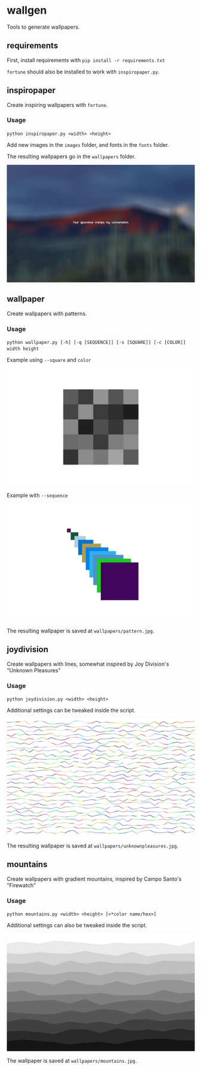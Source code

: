 # wallgen
Tools to generate wallpapers.

## requirements
First, install requirements with `pip install -r requirements.txt`

`fortune` should also be installed to work with `inspiropaper.py`.

## inspiropaper
Create inspiring wallpapers with `fortune`.

### Usage
`python inspiropaper.py <width> <height>`

Add new images in the `images` folder, and fonts in the `fonts` folder.

The resulting wallpapers go in the `wallpapers` folder.

![example image](./wallpapers/your_ignorance_cramps_my_moon2.0-bold.jpg)

## wallpaper
Create wallpapers with patterns.

### Usage
`python wallpaper.py [-h] [-q [SEQUENCE]] [-s [SQUARE]] [-c [COLOR]] width height`

Example using `--square` and `color`

![example image](./wallpapers/pattern_black.jpg)

Example with `--sequence`

![example image](./wallpapers/sequence.jpg)

The resulting wallpaper is saved at `wallpapers/pattern.jpg`.

## joydivision
Create wallpapers with lines, somewhat inspired by Joy Division's "Unknown Pleasures"

### Usage
`python joydivision.py <width> <height>`

Additional settings can be tweaked inside the script.

![example image](./wallpapers/unknownpleasures.jpg)

The resulting wallpaper is saved at `wallpapers/unknownpleasures.jpg`.

## mountains
Create wallpapers with gradient mountains, inspired by Campo Santo's "Firewatch"

### Usage
`python mountains.py <width> <height> [<*color name/hex>]`

Additional settings can also be tweaked inside the script.

![example image](./wallpapers/mountains_black.jpg)

The wallpaper is saved at `wallpapers/mountains.jpg`.
